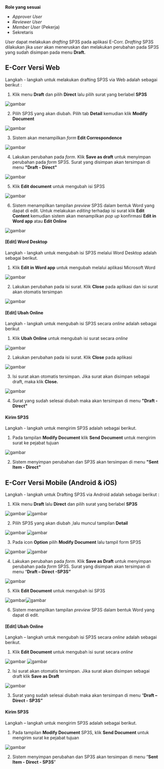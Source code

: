 **Role yang sesuai**

- *Approver User*
- *Reviewer User*
- *Member User* (Pekerja)
- Sekretaris

*User* dapat melakukan *drafting* SP3S pada aplikasi E-Corr. *Drafting* SP3S dilakukan jika *user* akan meneruskan dan melakukan perubahan pada SP3S yang sudah disimpan pada menu **Draft.**

## **E-Corr Versi Web**

Langkah - langkah untuk melakukan drafting SP3S via Web adalah sebagai berikut :

1. Klik menu **Draft** dan pilih **Direct** lalu pilih surat yang berlabel **SP3S**

![gambar](SP3S/SP3S_Web/SP44.png)

2. Pilih SP3S yang akan diubah. Pilih tab **Detail** kemudian klik **Modify Document**

![gambar](SP3S/SP3S_Web/SP45.png)

3. Sistem akan menampilkan *form* **Edit Correspondence**

![gambar](SP3S/SP3S_Web/SP46.png)

4. Lakukan perubahan pada *form*. Klik **Save as draft** untuk menyimpan perubahan pada *form* SP3S. Surat yang disimpan akan tersimpan di menu **"Draft - Direct"**

![gambar](SP3S/SP3S_Web/SP47.png)

5. Klik **Edit document** untuk mengubah isi SP3S

![gambar](SP3S/SP3S_Web/SP48.png)

6. Sistem menampilkan tampilan *preview* SP3S dalam bentuk Word yang dapat di edit. Untuk melakukan *editing* terhadap isi surat klik **Edit Content** kemudian sistem akan menampilkan *pop up* konfirmasi **Edit in Word app** atau **Edit Online**

![gambar](SP3S/SP3S_Web/SP49.png)

#### **[Edit] Word Desktop**

Langkah - langkah untuk mengubah isi SP3S melalui Word Desktop adalah sebagai berikut.

1. Klik **Edit in Word app** untuk mengubah melalui aplikasi Microsoft Word

![gambar](SP3S/SP3S_Web/SP50.png)

2. Lakukan perubahan pada isi surat. Klik **Close** pada aplikasi dan isi surat akan otomatis tersimpan

![gambar](SP3S/SP3S_Web/SP28.png)

#### **[Edit] Ubah Online**

Langkah - langkah untuk mengubah isi SP3S secara *online* adalah sebagai berikut

1. Klik **Ubah Online** untuk mengubah isi surat secara *online*

![gambar](SP3S/SP3S_Web/SP51.png)

2. Lakukan perubahan pada isi surat. Klik **Close** pada aplikasi

![gambar](SP3S/SP3S_Web/SP23.png)

3. Isi surat akan otomatis tersimpan. Jika surat akan disimpan sebagai draft, maka klik **Close.**

![gambar](SP3S/SP3S_Web/SP09.png)

4. Surat yang sudah selesai diubah maka akan tersimpan di menu **"Draft - Direct"**

#### **Kirim SP3S**

Langkah - langkah untuk mengirim SP3S adalah sebagai berikut.

1. Pada tampilan **Modify Document** klik **Send Document** untuk mengirim surat ke pejabat tujuan

![gambar](SP3S/SP3S_Web/SP11.png)

2. Sistem menyimpan perubahan dan SP3S akan tersimpan di menu **"Sent Item - Direct"**



## **E-Corr Versi Mobile (Android & iOS)**

Langkah - langkah untuk Drafting SP3S via Android adalah sebagai berikut : 

1. Klik menu **Draft** lalu **Direct** dan pilih surat yang berlabel **SP3S**

![gambar](SP3S/SP3S_Android/DraftSP3S/02A01.jpg) ![gambar](SP3S/SP3S_Android/DraftSP3S/02A02.jpg)

2. Pilih SP3S yang akan diubah ,lalu muncul tampilan **Detail** 

![gambar](SP3S/SP3S_Android/DraftSP3S/02A03.jpg) ![gambar](SP3S/SP3S_Android/DraftSP3S/02A04.jpg) 

3. Pada icon **Option** pilih **Modify Document** lalu tampil form SP3S

![gambar](SP3S/SP3S_Android/DraftSP3S/02A05.jpg) ![gambar](SP3S/SP3S_Android/DraftSP3S/02A06.jpg)

4. Lakukan perubahan pada _form_. Klik **Save as Draft** untuk menyimpan perubahan pada _form_ SP3S. Surat yang disimpan akan tersimpan di menu “**Draft – Direct -SP3S”**
   
![gambar](SP3S/SP3S_Android/DraftSP3S/02A08-1.jpg)

5. Klik **Edit Document** untuk mengubah isi SP3S

![gambar](SP3S/SP3S_Android/DraftSP3S/02A08.jpg)![gambar](SP3S/SP3S_Android/DraftSP3S/02A09.jpg)

6. Sistem menampilkan tampilan _preview_ SP3S dalam bentuk Word yang dapat di edit.


#### **[Edit] Ubah Online**

Langkah – langkah untuk mengubah isi SP3S secara _online_ adalah sebagai berikut.

1. Klik **Edit Document** untuk mengubah isi surat secara _online_ 

![gambar](SP3S/SP3S_Android/DraftSP3S/02U01.jpg)  ![gambar](SP3S/SP3S_Android/DraftSP3S/02U02.jpg)

2. Isi surat akan otomatis tersimpan. Jika surat akan disimpan sebagai draft klik **Save as Draft**

![gambar](SP3S/SP3S_Android/DraftSP3S/02U05.jpg)

3. Surat yang sudah selesai diubah maka akan tersimpan di menu “**Draft – Direct - SP3S”**

#### **Kirim SP3S**

Langkah – langkah untuk mengirim SP3S adalah sebagai berikut.

1. Pada tampilan **Modify Document** SP3S, klik **Send Document** untuk mengirim surat ke pejabat tujuan

![gambar](SP3S/SP3S_Android/DraftSP3S/02K01.jpg)

2. Sistem menyimpan perubahan dan SP3S akan tersimpan di menu “**Sent Item - Direct - SP3S**”



